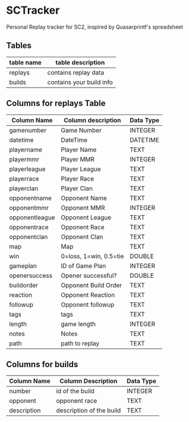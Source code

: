 # SCTracker
Personal Replay tracker for SC2, inspired by Quasarprintf's spreadsheet

## Tables
|table name|table description|
|----------|-----------------|
|replays   |contains replay data|
|builds    | contains your build info|

## Columns for replays Table
| Column Name | Column description | Data Type|
|-------------|--------------------|----------|
| gamenumber | Game Number | INTEGER
| datetime | DateTime | DATETIME
| playername | Player Name | TEXT
| playermmr | Player MMR | INTEGER
| playerleague | Player League | TEXT
| playerrace | Player Race | TEXT
| playerclan | Player Clan | TEXT
| opponentname | Opponent Name | TEXT
| opponentmmr | Opponent MMR | INTEGER
| opponentleague | Opponent League | TEXT
| opponentrace | Opponent Race | TEXT
| opponentclan | Opponent Clan | TEXT
| map | Map | TEXT
| win | 0=loss, 1=win, 0.5=tie | DOUBLE
| gameplan | ID of Game Plan | INTEGER
| openersuccess | Opener successful? | DOUBLE
| buildorder | Opponent Build Order | TEXT
| reaction | Opponent Reaction | TEXT
| followup | Opponent followup | TEXT
| tags | tags | TEXT
| length | game length | INTEGER
| notes | Notes | TEXT
| path | path to replay | TEXT

## Columns for builds
| Column Name | Column Description | Data Type |
|-------------|--------------------|-----------|
|number| id of the build | INTEGER|
|opponent| opponent race | TEXT|
|description| description of the build | TEXT|